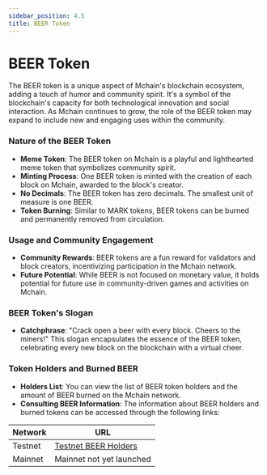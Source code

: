 ```yaml
---
sidebar_position: 4.5
title: BEER Token
---
```


# BEER Token

The BEER token is a unique aspect of Mchain's blockchain ecosystem, adding a touch of humor and community spirit. It's a symbol of the blockchain's capacity for both technological innovation and social interaction. As Mchain continues to grow, the role of the BEER token may expand to include new and engaging uses within the community.

### Nature of the BEER Token
- **Meme Token**: The BEER token on Mchain is a playful and lighthearted meme token that symbolizes community spirit.
- **Minting Process**: One BEER token is minted with the creation of each block on Mchain, awarded to the block's creator.
- **No Decimals**: The BEER token has zero decimals. The smallest unit of measure is one BEER.
- **Token Burning**: Similar to MARK tokens, BEER tokens can be burned and permanently removed from circulation.

### Usage and Community Engagement
- **Community Rewards**: BEER tokens are a fun reward for validators and block creators, incentivizing participation in the Mchain network.
- **Future Potential**: While BEER is not focused on monetary value, it holds potential for future use in community-driven games and activities on Mchain.

### BEER Token's Slogan
- **Catchphrase**: "Crack open a beer with every block. Cheers to the miners!" This slogan encapsulates the essence of the BEER token, celebrating every new block on the blockchain with a virtual cheer.

### Token Holders and Burned BEER
- **Holders List**: You can view the list of BEER token holders and the amount of BEER burned on the Mchain network.
- **Consulting BEER Information**: The information about BEER holders and burned tokens can be accessed through the following links:

| Network  | URL                                                                  |
|----------|----------------------------------------------------------------------|
| Testnet  | [Testnet BEER Holders](https://testnet.hub.mchain.network/mchain/holders/beer) |
| Mainnet  | Mainnet not yet launched                                             |

